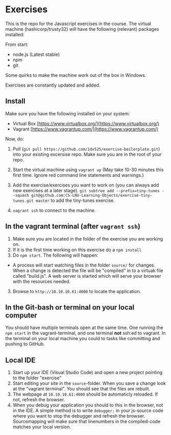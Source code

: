 # Exercises

This is the repo for the Javascript exercises in the course. The virtual machine (hashicorp/trusty32) will have the following (relevant) packages installed:

From start:
* node.js (Latest stable)
* npm
* git

Some quirks to make the machine work out of the box in Windows.

Exercises are constantly updated and added.

## Install
Make sure you have the following installed on your system:
* Virtual Box [https://www.virtualbox.org/](https://www.virtualbox.org/)
* Vagrant [https://www.vagrantup.com/](https://www.vagrantup.com/)

Now, do:

1. Pull (`git pull https://github.com/1dv525/exercise-boilerplate.git`) into your existing excersise repo. Make sure you are in the root of your repo.

2. Start the virtual machine using `vagrant up` (May take 10-30 minutes this first time. Ignore red command line statements and warnings.)

3. Add the exercise/exercises you want to work on (you can always add new exercises at a later stage). `git subtree add --prefix=tiny-tunes --squash git@github.com:CS-LNU-Learning-Objects/exercise-tiny-tunes.git master` to add the tiny-tunes exercise.

3. `vagrant ssh` to connect to the machine.

## In the vagrant terminal (after `vagrant ssh`)
1. Make sure you are located in the folder of the exercise you are working on.
2. If it is the first time working on this exercise do a `npm install`
2. Do `npm start`. The following will happen:
  * A process will start watching files in the folder `source/` for changes. When a change is detected the file will be "compiled" in to a virtuak file called "build.js". A web server is started which will serve your browser with the resources needed.
3. Browse to `http://10.10.10.61:4000` to locate the application.

## In the Git-bash or terminal on your local computer
You should have multiple terminals open at the same time. One running the `npm start`  in the vagrant-terminal, and one terminal **not** ssh:ed to vagrant. In the terminal on your local machine you could to tasks like committing and pushing to GitHub. 

## Local IDE
1. Start up your IDE (Visual Studio Code) and open a new project pointing to the folder "exercise"
2. Start editing your site in the `source`-folder. When you save a change look at the "vagrant terminal". You should see that the files are rebuilt. 
3. The webpage at `10.10.10.61:4000` should be automaticly reloaded. If not, refresh the browser.
4. When you debug your application you should to this in the browser, not in the IDE. A simple method is to write `debugger;` in your js-source code where you want to stop the debugger and refresh the browser. Sourcemapping will make sure that linenumbers in the compiled-code matches your local version.


